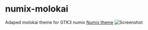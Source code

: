 numix-molokai
=============

Adaped molokai theme for GTK3 numix
[Numix theme](http://satya164.deviantart.com/art/Numix-GTK3-theme-360223962)
![Screenshot](https://github.com/Nicklasos/numix-molokai/blob/master/numix-molokai.png?raw=true)
